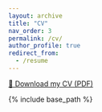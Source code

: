 ```yaml
---
layout: archive
title: "CV"
nav_order: 3
permalink: /cv/
author_profile: true
redirect_from:
  - /resume
---
```



[📄 Download my CV (PDF)](/files/CV_Alisher_2025_03.pdf)

{% include base_path %}

<!-- 

Education
======
* Ph.D Economics, University of California San Diego, 2027 (expected)
  * GPA: 3.97
* M.A. Economics, Central European University, Vienna (*distinction*), 2021
  * GPA: 4.00
* B.A. Economics, Nazarbayev University, Astana (*magna cum laude*), 2019
  * GPA: 3.81; minor in mathematics


Research Interests
======
* Experimental Economics, Behavioral Economics

References 
======
* [Emanuel Vespa (co-chair)](https://sites.google.com/site/emanuelvespa/), UC San Diego 
* [Isabel Trevino (co-chair)](https://econweb.ucsd.edu/~itrevino/), UC San Diego
* [Denis Shishkin](https://denisshishkin.com), UC San Diego
* [Paul Niehaus](https://econweb.ucsd.edu/~pniehaus/), UC San Diego

Research Grants
======
* The Weiss Fund for Research in Development Economics - Pilot Grant ($11,100), 2024
* Research and Travel Grant, Economics Department UC San Diego ($3,400), 2024
* UC-Mexico Alianza Short-Term Research Stay in Mexico ($7,600), 2024
* Diversity Research Fellowship, UC San Diego ($1,500), 2023
* Institute for Humane Studies - Conference Accelerator Grant ($3,000), 2022
* The Weiss Fund for Research in Development Economics - Exploratory Grant ($3,330), 2022
* Foundation of Budapest Research Grant (EUR 1,200), 2021


Awards and Fellowships
======
* Summer Research Fellowship ($8,000), 2023 
* Regents Fellowship ($18,000), 2022	
* Peter Hangartner Prize and Fellowship (EUR 5,200), Central European University, 2021
* Outstanding Student in Economics, Nazarbayev University, 2019
  
Research experience
======
* Summer Graduate Research with Emanuel Vespa, UC San Diego, 2023
* Summer Graduate Research with Isabel Trevino, UC San Diego, 2022
* Research Assistant for Marc Kaufmann, Central European University, 2020
* Research Assistant for Giulio Seccia, Nazarbayev University, 2018

Presentations and Workshops
======
* Economic Science Association (ESA) North American Meeting, Columbus, 2024
* Behavioral & Experimental Economics Stanford-Caltech-UC Student Conference, Caltech, 2024
* Los Angeles Experiments (LAX) Conference, Caltech, 2024
* Learning, Computational and Bayesian Methods in Experimental Economics, Purdue University, 2024
* Summer Institute in Theory-Based Experiments, Caltech, 2023
* Graduate Student Research Seminar, Economics Department UC San Diego, 2023
* Instituto Tecnológico Autónomo de México (ITAM) – UC San Diego workshop, GPS UC San Diego, 2023


Skills
======
* Technical: oTree, Stata, Python, Matlab, Julia, LaTeX
* Languages: English (fluent), Kazakh (native), Russian (native), Spanish (pre-intermedite)
  
Personal
======
United States F-1 Visa, Kazakhstan citizenship

 -->
